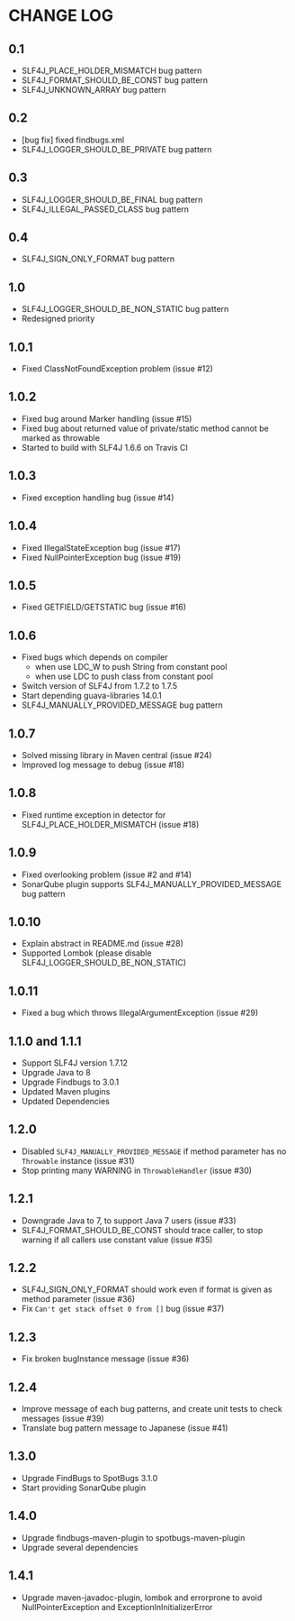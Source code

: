 # CHANGE LOG
## 0.1

- SLF4J_PLACE_HOLDER_MISMATCH bug pattern
- SLF4J_FORMAT_SHOULD_BE_CONST bug pattern
- SLF4J_UNKNOWN_ARRAY bug pattern

## 0.2

- [bug fix] fixed findbugs.xml
- SLF4J_LOGGER_SHOULD_BE_PRIVATE bug pattern

## 0.3

- SLF4J_LOGGER_SHOULD_BE_FINAL bug pattern
- SLF4J_ILLEGAL_PASSED_CLASS bug pattern

## 0.4

- SLF4J_SIGN_ONLY_FORMAT bug pattern

## 1.0

- SLF4J_LOGGER_SHOULD_BE_NON_STATIC bug pattern
- Redesigned priority

## 1.0.1

- Fixed ClassNotFoundException problem (issue #12)

## 1.0.2

- Fixed bug around Marker handling (issue #15)
- Fixed bug about returned value of private/static method cannot be marked as throwable
- Started to build with SLF4J 1.6.6 on Travis CI

## 1.0.3

- Fixed exception handling bug (issue #14)

## 1.0.4

- Fixed IllegalStateException bug (issue #17)
- Fixed NullPointerException bug (issue #19)

## 1.0.5

- Fixed GETFIELD/GETSTATIC bug (issue #16)

## 1.0.6

- Fixed bugs which depends on compiler
    - when use LDC_W to push String from constant pool
    - when use LDC to push class from constant pool
- Switch version of SLF4J from 1.7.2 to 1.7.5
- Start depending guava-libraries 14.0.1
- SLF4J_MANUALLY_PROVIDED_MESSAGE bug pattern

## 1.0.7

- Solved missing library in Maven central (issue #24)
- Improved log message to debug (issue #18)

## 1.0.8

- Fixed runtime exception in detector for SLF4J_PLACE_HOLDER_MISMATCH (issue #18)

## 1.0.9

- Fixed overlooking problem (issue #2 and #14)
- SonarQube plugin supports SLF4J_MANUALLY_PROVIDED_MESSAGE bug pattern

## 1.0.10

- Explain abstract in README.md (issue #28)
- Supported Lombok (please disable SLF4J_LOGGER_SHOULD_BE_NON_STATIC)

## 1.0.11

- Fixed a bug which throws IllegalArgumentException (issue #29)

## 1.1.0 and 1.1.1

- Support SLF4J version 1.7.12
- Upgrade Java to 8
- Upgrade Findbugs to 3.0.1
- Updated Maven plugins
- Updated Dependencies

## 1.2.0

- Disabled `SLF4J_MANUALLY_PROVIDED_MESSAGE` if method parameter has no `Throwable` instance (issue #31)
- Stop printing many WARNING in `ThrowableHandler` (issue #30)

## 1.2.1

- Downgrade Java to 7, to support Java 7 users (issue #33)
- SLF4J_FORMAT_SHOULD_BE_CONST should trace caller, to stop warning if all callers use constant value (issue #35)

## 1.2.2

- SLF4J_SIGN_ONLY_FORMAT should work even if format is given as method parameter (issue #36)
- Fix `Can't get stack offset 0 from []` bug (issue #37)

## 1.2.3

- Fix broken bugInstance message (issue #36)

## 1.2.4

- Improve message of each bug patterns, and create unit tests to check messages (issue #39)
- Translate bug pattern message to Japanese (issue #41)

## 1.3.0

- Upgrade FindBugs to SpotBugs 3.1.0
- Start providing SonarQube plugin

## 1.4.0

- Upgrade findbugs-maven-plugin to spotbugs-maven-plugin
- Upgrade several dependencies

## 1.4.1

- Upgrade maven-javadoc-plugin, lombok and errorprone to avoid NullPointerException and ExceptionInInitializerError
